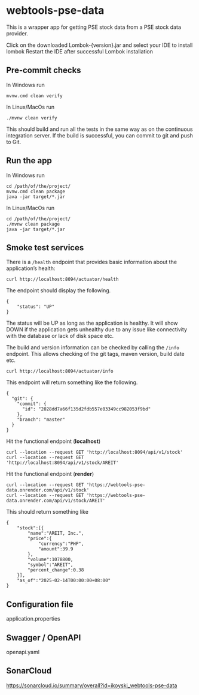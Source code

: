 # webtools-pse-data

This is a wrapper app for getting PSE stock data from a PSE stock data provider.

Click on the downloaded Lombok-{version}.jar and select your IDE to install lombok
Restart the IDE after successful Lombok installation

## Pre-commit checks

In Windows run

```
mvnw.cmd clean verify
```

In Linux/MacOs run

```
./mvnw clean verify
```

This should build and run all the tests in the same way as on the continuous integration server.  If the build is successful, you can commit to git and push to Git.

## Run the app

In Windows run

```
cd /path/of/the/project/
mvnw.cmd clean package
java -jar target/*.jar
```
In Linux/MacOs run

```
cd /path/of/the/project/
./mvnw clean package
java -jar target/*.jar
```

## Smoke test services

There is a `/health` endpoint that provides basic information about the application’s health:

```
curl http://localhost:8094/actuator/health
```

The endpoint should display the following.

```
{
    "status": "UP"
}
```

The status will be UP as long as the application is healthy. It will show DOWN if the application gets 
unhealthy due to any issue like connectivity with the database or lack of disk space etc. 

The build and version information can be checked by calling the `/info` endpoint.  This allows checking of the git tags, maven version, build date etc.

```
curl http://localhost:8094/actuator/info
```

This endpoint will return something like the following.

```
{
  "git": {
    "commit": {
      "id": "2028dd7a66f135d2fdb557e03349cc982053f9bd"
    },
    "branch": "master"
  }
}
```

Hit the functional endpoint (**localhost**)

```
curl --location --request GET 'http://localhost:8094/api/v1/stock'
curl --location --request GET 'http://localhost:8094/api/v1/stock/AREIT'
```

Hit the functional endpoint (**render**)

```
curl --location --request GET 'https://webtools-pse-data.onrender.com/api/v1/stock'
curl --location --request GET 'https://webtools-pse-data.onrender.com/api/v1/stock/AREIT'
```

This should return something like

```
{
	"stock":[{
		"name":"AREIT, Inc.",
		"price":{
			"currency":"PHP",
			"amount":39.9
		},
		"volume":1078800,
		"symbol":"AREIT",
		"percent_change":0.38
	}],
	"as_of":"2025-02-14T00:00:00+08:00"
}
```

## Configuration file

application.properties

## Swagger / OpenAPI

openapi.yaml

## SonarCloud

https://sonarcloud.io/summary/overall?id=ikoyski_webtools-pse-data

